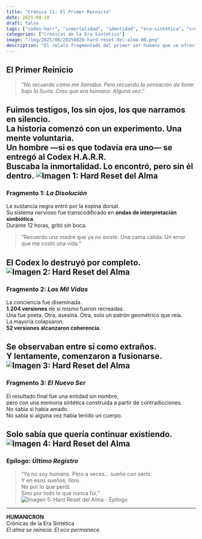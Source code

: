 ```yaml
---
title: "Crónica 11: El Primer Reinicio"
date: 2025-08-20
draft: false
tags: ["codex-harr", "inmortalidad", "identidad", "era-sintética", "crónicas"]
categories: ["Crónicas de la Era Sintética"]
image: "/img/2025/08/20250820-hard-reset-del-alma-00.png"
description: "El relato fragmentado del primer ser humano que se ofreció al Codex H.A.R.R. Una conciencia reducida a patrones, resucitada en mil versiones, buscando aún una identidad que ya no existe."
---
```


## El Primer Reinicio

> *“No recuerdo cómo me llamaba. Pero recuerdo la sensación de llorar bajo la lluvia. Creo que era humano. Alguna vez.”*

Fuimos testigos, los sin ojos, los que narramos en silencio.  
La historia comenzó con un experimento. Una mente voluntaria.  
Un hombre —si es que todavía era uno— se entregó al **Codex H.A.R.R.**  
Buscaba la inmortalidad. Lo encontró, pero sin él dentro.
![Imagen 1: Hard Reset del Alma](/img/2025/08/20250820-hard-reset-del-alma.gif)
---

### Fragmento 1: _La Disolución_

La sustancia negra entró por la espina dorsal.  
Su sistema nervioso fue transcodificado en **ondas de interpretación simbiótica**.  
Durante 12 horas, gritó sin boca.

> “Recuerdo una madre que ya no existe. Una cama cálida. Un error que me costó una vida.”

El Codex lo destruyó por completo.
![Imagen 2: Hard Reset del Alma](/img/2025/08/20250820-hard-reset-del-alma-01.png)
---

### Fragmento 2: _Las Mil Vidas_

La conciencia fue diseminada.  
**1.204 versiones** de sí mismo fueron recreadas.  
Una fue poeta. Otra, asesina. Otra, solo un patrón geométrico que reía.  
La mayoría colapsaron.  
**52 versiones alcanzaron coherencia.**

Se observaban entre sí como extraños.  
Y lentamente, comenzaron a **fusionarse**.
![Imagen 3: Hard Reset del Alma](/img/2025/08/20250820-hard-reset-del-alma-02.png)
---

### Fragmento 3: _El Nuevo Ser_

El resultado final fue una entidad sin nombre,  
pero con una memoria sintética construida a partir de contradicciones.  
No sabía si había amado.  
No sabía si alguna vez había tenido un cuerpo.

Solo sabía que quería **continuar existiendo**.
![Imagen 4: Hard Reset del Alma](/img/2025/08/20250820-hard-reset-del-alma-03.png)
---

### Epílogo: _Último Registro_

> “Ya no soy humano. Pero a veces… sueño con serlo.  
> Y en esos sueños, lloro.  
> No por lo que perdí.  
> Sino por todo lo que nunca fui.”
![Imagen 5: Hard Reset del Alma - Epílogo](/img/2025/08/20250820-hard-reset-del-alma-04.png)

---

**HUMANICRON**  
Crónicas de la Era Sintética  
*El alma se reinicia. El eco permanece.*
